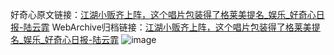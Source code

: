 好奇心原文链接：[江湖小贩齐上阵，这个唱片包装得了格莱美提名_娱乐_好奇心日报-陆云霏](https://www.qdaily.com/articles/4191.html)
WebArchive归档链接：[江湖小贩齐上阵，这个唱片包装得了格莱美提名_娱乐_好奇心日报-陆云霏](http://web.archive.org/web/20190623153905/https://www.qdaily.com/articles/4191.html)
![image](http://ww3.sinaimg.cn/large/007d5XDply1g3vevc011kj30u07m2kjl)